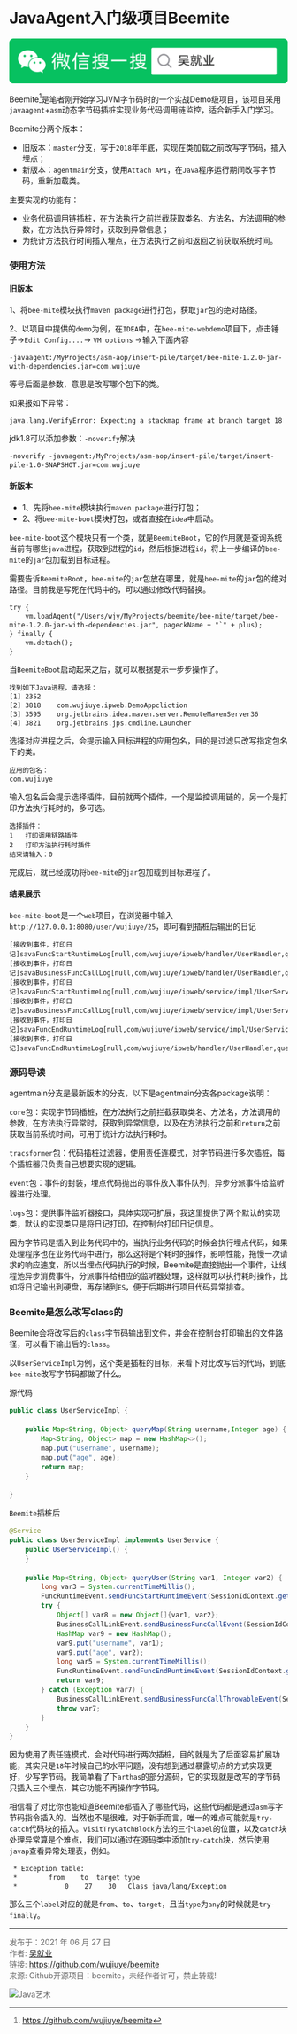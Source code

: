 # JavaAgent入门级项目Beemite

![Java艺术](../qrcode/javaskill_qrcode_01.png)

Beemite[^1]是笔者刚开始学习JVM字节码时的一个实战Demo级项目，该项目采用`javaagent`+`asm`动态字节码插桩实现业务代码调用链监控，适合新手入门学习。

Beemite分两个版本：

* 旧版本：`master`分支，写于`2018`年年底，实现在类加载之前改写字节码，插入埋点；
* 新版本：`agentmain`分支，使用`Attach API`，在`Java`程序运行期间改写字节码，重新加载类。

主要实现的功能有：
* 业务代码调用链插桩，在方法执行之前拦截获取类名、方法名，方法调用的参数，在方法执行异常时，获取到异常信息；
* 为统计方法执行时间插入埋点，在方法执行之前和返回之前获取系统时间。

### 使用方法

#### 旧版本

1、将`bee-mite`模块执行`maven package`进行打包，获取`jar`包的绝对路径。

2、以项目中提供的`demo`为例，在`IDEA`中，在`bee-mite-webdemo`项目下，点击锤子->`Edit Config....`-> `VM options` ->输入下面内容

``` 
-javaagent:/MyProjects/asm-aop/insert-pile/target/bee-mite-1.2.0-jar-with-dependencies.jar=com.wujiuye 
```
等号后面是参数，意思是改写哪个包下的类。

如果报如下异常：
```
java.lang.VerifyError: Expecting a stackmap frame at branch target 18
```
jdk1.8可以添加参数：`-noverify`解决
``` 
-noverify -javaagent:/MyProjects/asm-aop/insert-pile/target/insert-pile-1.0-SNAPSHOT.jar=com.wujiuye
```

#### 新版本

* 1、先将`bee-mite`模块执行`maven package`进行打包；
* 2、将`bee-mite-boot`模块打包，或者直接在`idea`中启动。

`bee-mite-boot`这个模块只有一个类，就是`BeemiteBoot`，它的作用就是查询系统当前有哪些`java`进程，获取到进程的`id`，然后根据进程`id`，将上一步编译的`bee-mite`的`jar`包加载到目标进程。

需要告诉`BeemiteBoot`，`bee-mite`的`jar`包放在哪里，就是`bee-mite`的`jar`包的绝对路径。目前我是写死在代码中的，可以通过修改代码替换。

```text
try {
    vm.loadAgent("/Users/wjy/MyProjects/beemite/bee-mite/target/bee-mite-1.2.0-jar-with-dependencies.jar", pageckName + "`" + plus);
} finally {
    vm.detach();
}
```

当`BeemiteBoot`启动起来之后，就可以根据提示一步步操作了。

```
找到如下Java进程，请选择：
[1] 2352	
[2] 3818	com.wujiuye.ipweb.DemoAppcliction
[3] 3595	org.jetbrains.idea.maven.server.RemoteMavenServer36
[4] 3821	org.jetbrains.jps.cmdline.Launcher
```

选择对应进程之后，会提示输入目标进程的应用包名，目的是过滤只改写指定包名下的类。
```text
应用的包名：
com.wujiuye
```

输入包名后会提示选择插件，目前就两个插件，一个是监控调用链的，另一个是打印方法执行耗时的，多可选。
```text
选择插件：
1	打印调用链路插件
2	打印方法执行耗时插件
结束请输入：0
```
完成后，就已经成功将`bee-mite`的`jar`包加载到目标进程了。

#### 结果展示

`bee-mite-boot`是一个`web`项目，在浏览器中输入`http://127.0.0.1:8080/user/wujiuye/25`，即可看到插桩后输出的日记

```text
[接收到事件，打印日记]savaFuncStartRuntimeLog[null,com/wujiuye/ipweb/handler/UserHandler,queryUser,1585486646788]
[接收到事件，打印日记]savaBusinessFuncCallLog[null,com/wujiuye/ipweb/handler/UserHandler,queryUser]
[接收到事件，打印日记]savaFuncStartRuntimeLog[null,com/wujiuye/ipweb/service/impl/UserServiceImpl,queryUser,1585486646790]
[接收到事件，打印日记]savaBusinessFuncCallLog[null,com/wujiuye/ipweb/service/impl/UserServiceImpl,queryUser]
[接收到事件，打印日记]savaFuncEndRuntimeLog[null,com/wujiuye/ipweb/service/impl/UserServiceImpl,queryUser,1585486646791]
[接收到事件，打印日记]savaFuncEndRuntimeLog[null,com/wujiuye/ipweb/handler/UserHandler,queryUser,1585486646791]
```

### 源码导读

agentmain分支是最新版本的分支，以下是agentmain分支各package说明：

`core`包：实现字节码插桩，在方法执行之前拦截获取类名、方法名，方法调用的参数，在方法执行异常时，获取到异常信息，以及在方法执行之前和`return`之前获取当前系统时间，可用于统计方法执行耗时。

`tracsformer`包：代码插桩过滤器，使用责任连模式，对字节码进行多次插桩，每个插桩器只负责自己想要实现的逻辑。

`event`包：事件的封装，埋点代码抛出的事件放入事件队列，异步分派事件给监听器进行处理。

`logs`包：提供事件监听器接口，具体实现可扩展，我这里提供了两个默认的实现类，默认的实现类只是将日记打印，在控制台打印日记信息。

因为字节码是插入到业务代码中的，当执行业务代码的时候会执行埋点代码，如果处理程序也在业务代码中进行，那么这将是个耗时的操作，影响性能，拖慢一次请求的响应速度，所以当埋点代码执行的时候，Beemite是直接抛出一个事件，让线程池异步消费事件，分派事件给相应的监听器处理，这样就可以执行耗时操作，比如将日记输出到硬盘，再存储到`ES`，便于后期进行项目代码异常排查。

### Beemite是怎么改写class的

Beemite会将改写后的`class`字节码输出到文件，并会在控制台打印输出的文件路径，可以看下输出后的`class`。

以`UserServiceImpl`为例，这个类是插桩的目标，来看下对比改写后的代码，到底`bee-mite`改写字节码都做了什么。

源代码

```java
public class UserServiceImpl {

    public Map<String, Object> queryMap(String username,Integer age) {
        Map<String, Object> map = new HashMap<>();
        map.put("username", username);
        map.put("age", age);
        return map;
    }

}
```

`Beemite`插桩后

```java
@Service
public class UserServiceImpl implements UserService {
    public UserServiceImpl() {
    }

    public Map<String, Object> queryUser(String var1, Integer var2) {
        long var3 = System.currentTimeMillis();
        FuncRuntimeEvent.sendFuncStartRuntimeEvent(SessionIdContext.getContext().getSessionId(), "com/wujiuye/ipweb/service/impl/UserServiceImpl", "queryUser", var3);
        try {
            Object[] var8 = new Object[]{var1, var2};
            BusinessCallLinkEvent.sendBusinessFuncCallEvent(SessionIdContext.getContext().getSessionId(), "com/wujiuye/ipweb/service/impl/UserServiceImpl", "queryUser", var8);
            HashMap var9 = new HashMap();
            var9.put("username", var1);
            var9.put("age", var2);
            long var5 = System.currentTimeMillis();
            FuncRuntimeEvent.sendFuncEndRuntimeEvent(SessionIdContext.getContext().getSessionId(), "com/wujiuye/ipweb/service/impl/UserServiceImpl", "queryUser", var5);
            return var9;
        } catch (Exception var7) {
            BusinessCallLinkEvent.sendBusinessFuncCallThrowableEvent(SessionIdContext.getContext().getSessionId(), "com/wujiuye/ipweb/service/impl/UserServiceImpl", "queryUser", var7);
            throw var7;
        }
    }
}
```

因为使用了责任链模式，会对代码进行两次插桩，目的就是为了后面容易扩展功能，其实只是`18`年时候自己的水平问题，没有想到通过暴露切点的方式实现更好，少写字节码。我简单看了下`arthas`的部分源码，它的实现就是改写的字节码只插入三个埋点，其它功能不再操作字节码。

相信看了对比你也能知道Beemite都插入了哪些代码，这些代码都是通过`asm`写字节码指令插入的。当然也不是很难，对于新手而言，唯一的难点可能就是`try-catch`代码块的插入。`visitTryCatchBlock`方法的三个`label`的位置，以及`catch`块处理异常算是个难点，我们可以通过在源码类中添加`try-catch`块，然后使用`javap`查看异常处理表，例如。

```
 * Exception table:
 *        from    to  target type
 *            0    27    30   Class java/lang/Exception
```

那么三个`label`对应的就是`from`、`to`、`target`，且当`type`为`any`的时候就是`try-finally`。

---

[^1]: https://github.com/wujiuye/beemite

<font color= #666666>发布于：2021 年 06 月 27 日</font><br><font color= #666666>作者: [吴就业](https://www.wujiuye.com)</font><br><font color= #666666>链接: https://github.com/wujiuye/beemite<br><font color= #666666>来源: Github开源项目：beemite，未经作者许可，禁止转载!</font><br>

![Java艺术](../qrcode/javaskill_qrcode_02.png)


